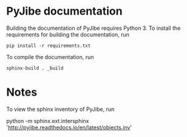 PyJibe documentation
====================
Building the documentation of PyJibe requires Python 3.
To install the requirements for building the documentation, run

    pip install -r requirements.txt

To compile the documentation, run

    sphinx-build . _build

Notes
=====
To view the sphinx inventory of PyJibe, run

   python -m sphinx.ext.intersphinx 'http://pyjibe.readthedocs.io/en/latest/objects.inv'
